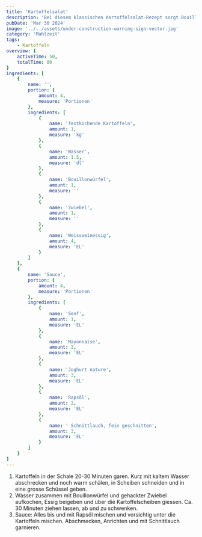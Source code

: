 ```yaml
---
title: 'Kartoffelsalat'
description: 'Bei diesem klassischen Kartoffelsalat-Rezept sorgt Bouillon für Würze. Und die Kartoffelsalat-Sauce mit Mayonnaise, Senf und Joghurt ist einfach ein Hit.'
pubDate: 'Mar 30 2024'
image: '../../assets/under-construction-warning-sign-vector.jpg'
category: 'Mahlzeit'
tags:
    - Kartoffeln
overview: {
    activeTime: 50,
    totalTime: 80
}
ingredients: [
    {
        name: '',
        portion: {
            amount: 4,
            measure: 'Portionen'
        },
        ingredients: [
            {
                name: 'festkochende Kartoffeln',
                amount: 1,
                measure: 'kg'
            },
            {
                name: 'Wasser',
                amount: 1.5,
                measure: 'dl'
            },
            {
                name: 'Bouillonwürfel',
                amount: 1,
                measure: ''
            },
            {
                name: 'Zwiebel',
                amount: 1,
                measure: ''
            },
            {
                name: 'Weissweinessig',
                amount: 4,
                measure: 'EL'
            }
        ]
    },
    {
        name: 'Sauce',
        portion: {
            amount: 4,
            measure: 'Portionen'
        },
        ingredients: [
            {
                name: 'Senf',
                amount: 1,
                measure: 'EL'
            },
            {
                name: 'Mayonnaise',
                amount: 2,
                measure: 'EL'
            },
            {
                name: 'Joghurt nature',
                amount: 3,
                measure: 'EL'
            },
            {
                name: 'Rapsöl',
                amount: 2,
                measure: 'EL'
            },
            {
                name: '	Schnittlauch, fein geschnitten',
                amount: 3,
                measure: 'EL'
            }
        ]
    }
]
---
```

1. Kartoffeln in der Schale 20-30 Minuten garen. Kurz mit kaltem Wasser abschrecken und noch warm schälen, in Scheiben schneiden und in eine grosse Schüssel geben.
2. Wasser zusammen mit Bouillonwürfel und gehackter Zwiebel aufkochen, Essig beigeben und über die Kartoffelscheiben giessen. Ca. 30 Minuten ziehen lassen, ab und zu schwenken.
3. Sauce: Alles bis und mit Rapsöl mischen und vorsichtig unter die Kartoffeln mischen. Abschmecken, Anrichten und mit Schnittlauch garnieren.